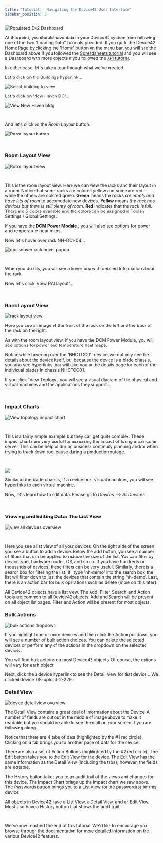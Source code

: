 ```yaml
---
title: "Tutorial:  Navigating the Device42 User Interface"
sidebar_position: 3
---
```


![Populated D42 Dashboard](/assets/images/d42_dashboard_v15.png)

At this point, you should have data in your Device42 system from following one of the two "Loading Data" tutorials provided. If you go to the Device42 Home Page by clicking the 'Home' button on the menu bar, you will see the Dashboard above if you followed the [Spreadsheets tutorial](/getstarted/tutorials/device42-tutorial.mdx) and you will see a Dashboard with more objects if you followed the [API tutorial](getstarted/tutorials/tutorial-loading-data-using-the-api.md).

In either case, let's take a tour through what we've created.

Let's click on the Buildings hyperlink...

![Select building to view](/assets/images/select_building_to_view_long.png)

Let's click on 'New Haven DC'...

![View New Haven bldg](/assets/images/view_bldg_new_haven.png)

 

And let's click on the _Room Layout_ button:

![Room layout button](/assets/images/view_room_layout.png)

 

### Room Layout View

![Room layout view](/assets/images/room_layout_view.png)

 

This is the room layout view. Here we can view the racks and their layout in a room. Notice that some racks are colored yellow and some are red -- while the others are colored green. **Green** means the _racks are empty and have lots of room_ to accomodate new devices. **Yellow** means _the rack has devices but there is still plenty of room_. **Red** indicates that the _rack is full_. There are 5 colors available and the colors can be assigned in Tools / Settings / Global Settings.

If you have the **DCM Power Module** , you will also see options for power and temperature heat maps.

Now let's hover over rack NH-DC1-04...

![mouseover rack hover popup](/assets/images/mouse_hover_over_rack.png)

 

When you do this, you will see a hover box with detailed information about the rack.

Now let's click 'View RA1 layout'...

 

### Rack Layout View

![rack layout view](/assets/images/rack_layout_view.png)

Here you see an image of the front of the rack on the left and the back of the rack on the right.

As with the room layout view, if you have the DCM Power Module, you will see options for power and temperature heat maps.

Notice while hovering over the 'NHCTCC01' device, we not only see the details about the device itself, but because the device is a blade chassis, you also see hyperlinks that will take you to the details page for each of the individual blades in chassis NHCTCC01.

If you click 'View Toplogy', you will see a visual diagram of the physical and virtual machines and the applications they support....

 

### Impact Charts

![View topology impact chart](/assets/images/impact_chart_topology_view.png)

 

This is a fairly simple example but they can get quite complex. These impact charts are very useful for assessing the impact of losing a particular server. This can be helpful during business continuity planning and/or when trying to track down root cause during a production outage.

 

![](/assets/images/wpid3603-media_1375389640738.png)

Similar to the blade chassis, if a device host virtual machines, you will see hyperlinks to each virtual machine.

Now, let's learn how to edit data. Please go to _Devices --> All Devices..._

 

### Viewing and Editing Data: The List View

![view all devices overview](/assets/images/view_all_devices.png)

 

Here you see a list view of all your devices. On the right side of the screen you see a button to add a device. Below the add button, you see a number of filters that can be applied to reduce the size of the list. You can filter by device type, hardware model, OS, and so on. If you have hundreds or thousands of devices, these filters can be very useful. Similarly, there is a search box for filtering the list. If I type 'nh-demo' into the search box, the list will filter down to just the devices that contain the string 'nh-demo'. Last, there is an action bar for bulk operations such as delete (more on this later).

All Device42 objects have a list view. The Add, Filter, Search, and Action tools are common to all Device42 objects. Add and Search will be present on all object list pages. Filter and Action will be present for most objects.

### Bulk Actions

![bulk actions dropdown](/assets/images/bulk_actions_dropdown.png)

If you highlight one or more devices and then click the Action pulldown, you will see a number of bulk action choices. You can delete the selected devices or perform any of the actions in the dropdown on the selected devices.

You will find bulk actions on most Device42 objects. Of course, the options will vary for each object.

Next, click the a device hyperlink to see the Detail View for that device... We clicked device '08-upload-2-229':

### Detail View

![device detail view overview](/assets/images/detail_view_overview.png)

The Detail View contains a great deal of information about the Device. A number of fields are cut out in the middle of image above to make it readable but you should be able to see them all on your screen if you are following along.

Notice that there are 4 tabs of data (highlighted by the #1 red circle). Clicking on a tab brings you to another page of data for the device.

There are also a set of Action Buttons (highlighted by the #2 red circle). The Edit button takes you to the Edit View for the device. The Edit View has the same information as the Detail View (including the tabs); however, the fields are editable.

The History button takes you to an audit trail of the views and changes for this device. The Impact Chart brings up the impact chart we saw above. The Passwords button brings you to a List View for the password(s) for this device.

All objects in Device42 have a List View, a Detail View, and an Edit View. Most also have a History button that shows the audit trail.

 

We've now reached the end of this tutorial. We'd like to encourage you browse through the documentation for more detailed information on the various Device42 features.
